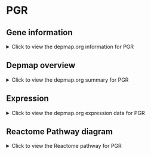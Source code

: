 <h1>PGR</h1>

<h2>Gene information</h2>
<details>
  <summary>Click to view the depmap.org information for PGR</summary>
  <p><a href="https://depmap.org/portal/gene/PGR?tab=about" target="_BLANK">Open page in a new tab...</a></p>
  <iframe src="https://depmap.org/portal/gene/PGR?tab=about" style="border:none;width:100%;height:800px"></iframe>
</details>

<h2>Depmap overview</h2>
<details>
  <summary>Click to view the depmap.org summary for PGR</summary>
  <p><a href="https://depmap.org/portal/gene/PGR?tab=overview" target="_BLANK">Open page in a new tab...</a></p>
  <iframe src="https://depmap.org/portal/gene/PGR?tab=overview" style="border:none;width:100%;height:800px"></iframe>
</details>

<h2>Expression</h2>
<details>
  <summary>Click to view the depmap.org expression data for PGR</summary>
  <p><a href="https://depmap.org/portal/gene/PGR?tab=characterization" target="_BLANK">Open page in a new tab...</a></p>
  <iframe src="https://depmap.org/portal/gene/PGR?tab=characterization" style="border:none;width:100%;height:800px"></iframe>
</details>



<h2>Reactome Pathway diagram</h2>
<details>
  <summary>Click to view the Reactome pathway for PGR</summary>
  <p><a href="https://reactome.org/PathwayBrowser/#/R-HSA-9018519" target="_BLANK">Open page in a new tab...</a></p>
  <p>Estrogen-dependent gene expression</p>
<iframe src="https://reactome.org/PathwayBrowser/#/R-HSA-9018519" style="border:none;width:100%;height:800px"></iframe>
</details>



